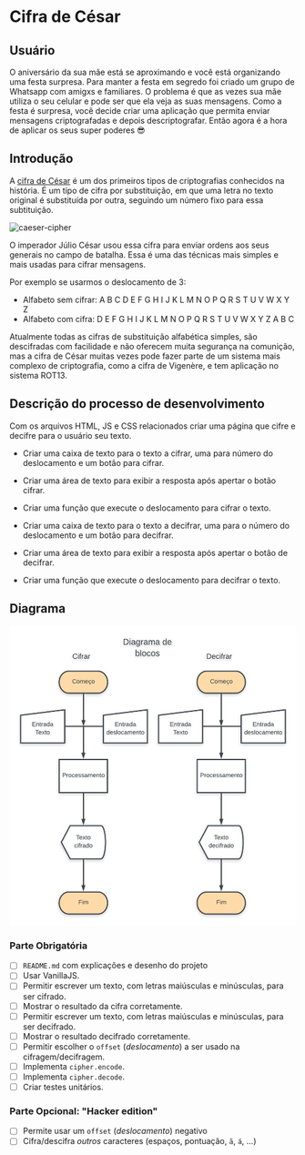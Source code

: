 # Cifra de César

## Usuário

O aniversário da sua mãe está se aproximando e você está organizando uma festa
surpresa. Para manter a festa em segredo foi criado um grupo de Whatsapp com
amigxs e familiares. O problema é que as vezes sua mãe utiliza o seu celular
e pode ser que ela veja as suas mensagens. Como a festa é surpresa, você
decide criar uma aplicação que permita enviar mensagens criptografadas e depois
descriptografar. Então agora é a hora de aplicar os seus super poderes 😎

## Introdução

A [cifra de César](https://pt.wikipedia.org/wiki/Cifra_de_C%C3%A9sar) é um dos
primeiros tipos de criptografias conhecidos na história. É um tipo de cifra por
substituição, em que uma letra no texto original é substituída por outra,
seguindo um número fixo para essa subtituição.

![caeser-cipher](https://upload.wikimedia.org/wikipedia/commons/thumb/2/2b/Caesar3.svg/2000px-Caesar3.svg.png)

O imperador Júlio César usou essa cifra para enviar ordens aos seus generais no
campo de batalha. Essa é uma das técnicas mais simples e mais usadas para
cifrar mensagens.

Por exemplo se usarmos o deslocamento de 3:

* Alfabeto sem cifrar: A B C D E F G H I J K L M N O P Q R S T U V W X Y Z
* Alfabeto com cifra:  D E F G H I J K L M N O P Q R S T U V W X Y Z A B C

Atualmente todas as cifras de substituição alfabética simples, são descifradas
com facilidade e não oferecem muita segurança na comunição, mas a cifra de
César muitas vezes pode fazer parte de um sistema mais complexo de
criptografia, como a cifra de Vigenère, e tem aplicação no sistema ROT13.


## Descrição do processo de desenvolvimento
Com os arquivos HTML, JS e CSS relacionados criar uma página que cifre e decifre para o usuário seu texto.


* Criar uma caixa de texto para o texto a cifrar, uma para número do deslocamento e um botão para cifrar.
* Criar uma área de texto para exibir a resposta após apertar o botão cifrar.
* Criar uma função que execute o deslocamento para cifrar o texto.

* Criar uma caixa de texto para o texto a decifrar, uma para o número do deslocamento e um botão para decifrar.
* Criar uma área de texto para exibir a resposta após apertar o botão de decifrar.
* Criar uma função que execute o deslocamento para decifrar o texto.


## Diagrama
![imagem diagrama de blocos](https://github.com/MarianaPrimante/caesar-cipher/blob/master/src/img/Diagramadeblocoscipher.jpeg)


### Parte Obrigatória

* [ ] `README.md` com explicações e desenho do projeto
* [ ] Usar VanillaJS.
* [ ] Permitir escrever um texto, com letras maiúsculas e minúsculas, para ser
  cifrado.
* [ ] Mostrar o resultado da cifra corretamente.
* [ ] Permitir escrever um texto, com letras maiúsculas e minúsculas, para ser
  decifrado.
* [ ] Mostrar o resultado decifrado corretamente.
* [ ] Permitir escolher o `offset` (_deslocamento_) a ser usado na
  cifragem/decifragem.
* [ ] Implementa `cipher.encode`.
* [ ] Implementa `cipher.decode`.
* [ ] Criar testes unitários.

### Parte Opcional: "Hacker edition"

* [ ] Permite usar um `offset` (_deslocamento_) negativo
* [ ] Cifra/descifra _outros_ caracteres (espaços, pontuação, `ã`, `á`, ...)
